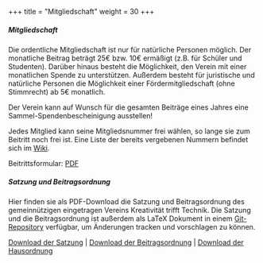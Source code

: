 +++
title = "Mitgliedschaft"
weight = 30
+++

##### Mitgliedschaft
Die ordentliche Mitgliedschaft ist nur für natürliche Personen möglich. Der monatliche Beitrag beträgt 25€ bzw. 10€ ermäßigt (z.B. für Schüler und Studenten). Darüber hinaus besteht die Möglichkeit, den Verein mit einer monatlichen Spende zu unterstützen. Außerdem besteht für juristische und natürliche Personen die Möglichkeit einer Fördermitgliedschaft (ohne Stimmrecht) ab 5€ monatlich.

Der Verein kann auf Wunsch für die gesamten Beiträge eines Jahres eine Sammel-Spendenbescheinigung ausstellen!

Jedes Mitglied kann seine Mitgliedsnummer frei wählen, so lange sie zum Beitritt noch frei ist. Eine Liste der bereits vergebenen Nummern befindet sich im [Wiki](https://wiki.mainframe.io/public/Verein/Mitgliedschaft).

Beitrittsformular: [PDF](https://www.mainframe.io/data/club/membership_form.pdf)

##### Satzung und Beitragsordnung
Hier finden sie als PDF-Download die Satzung und Beitragsordnung des gemeinnützigen eingetragen Vereins Kreativität trifft Technik. Die Satzung und die Beitragsordnung ist außerdem als LaTeX Dokument in einem [Git-Repository](https://github.com/ktt-ol/articles-of-association) verfügbar, um Änderungen tracken und vorschlagen zu können.

[Download der Satzung](https://mainframe.io/data/club/articles-of-association.pdf) | [Download der Beitragsordnung](https://mainframe.io/data/club/membership-fee-regulations.pdf) | [Download der Hausordnung](https://mainframe.io/data/club/house-rules.pdf)